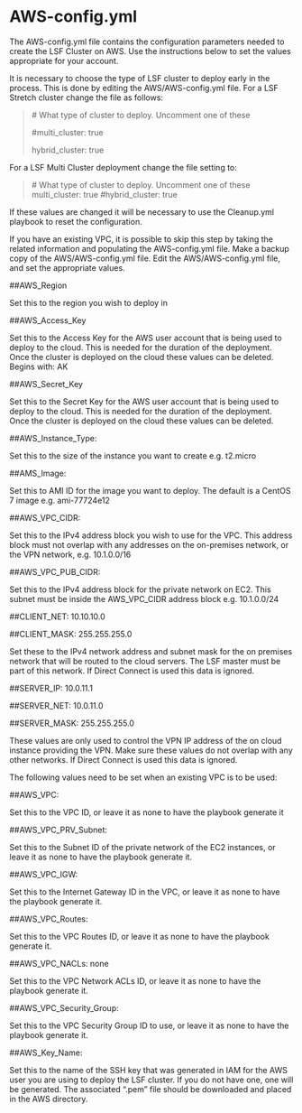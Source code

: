 # AWS-config.yml

The AWS-config.yml file contains the configuration parameters needed to create the LSF Cluster on AWS.  Use the instructions below to set the values appropriate for your account.

It is necessary to choose the type of LSF cluster to deploy early in the process.  This is done by editing the AWS/AWS-config.yml file.  For a LSF Stretch cluster change the file as follows:

> \# What type of cluster to deploy.  Uncomment one of these
>
> \#multi_cluster: true
>
> hybrid_cluster: true

For a LSF Multi Cluster deployment change the file setting to:

> \# What type of cluster to deploy.  Uncomment one of these
> multi_cluster: true
> \#hybrid_cluster: true

If these values are changed it will be necessary to use the Cleanup.yml playbook to reset the configuration.  

If you have an existing VPC, it is possible to skip this step by taking the related information and populating the AWS-config.yml file.
Make a backup copy of the AWS/AWS-config.yml file.  Edit the AWS/AWS-config.yml file, and set the appropriate values.

##AWS_Region   		

Set this to the region you wish to deploy in

##AWS_Access_Key 	

Set this to the Access Key for the AWS user account that is being used to deploy to the cloud.  This is needed for the duration of the deployment.  Once the cluster is deployed on the cloud these values can be deleted. Begins with: AK

##AWS_Secret_Key 	

Set this to the Secret Key for the AWS user account that is being used to deploy to the cloud.  This is needed for the duration of the deployment.  Once the cluster is deployed on the cloud these values can be deleted. 

##AWS_Instance_Type: 

Set this to the size of the instance you want to create e.g. t2.micro

##AMS_Image: 

Set this to AMI ID for the image you want to deploy.  The default is a CentOS 7 image e.g.  ami-77724e12

##AWS_VPC_CIDR: 

Set this to the IPv4 address block you wish to use for the VPC.  This address block must not overlap with any addresses on the on-premises network, or the VPN network, e.g.  10.1.0.0/16

##AWS_VPC_PUB_CIDR: 

Set this to the IPv4 address block for the private network on EC2.  This subnet must be inside the AWS_VPC_CIDR address block e.g. 10.1.0.0/24

##CLIENT_NET: 10.10.10.0

##CLIENT_MASK: 255.255.255.0

Set these to the IPv4 network address and subnet mask for the on premises network that will be routed to the cloud servers.  The LSF master must be part of this network.  If Direct Connect is used this data is ignored.

##SERVER_IP: 10.0.11.1

##SERVER_NET: 10.0.11.0

##SERVER_MASK: 255.255.255.0

These values are only used to control the VPN IP address of the on cloud instance providing the VPN.  Make sure these values do not overlap with any other networks.  If Direct Connect is used this data is ignored.

The following values need to be set when an existing VPC is to be used:

##AWS_VPC:

Set this to the VPC ID, or leave it as none to have the playbook generate it

##AWS_VPC_PRV_Subnet:

Set this to the Subnet ID of the private network of the EC2 instances, or leave it as none to have the playbook generate it. 

##AWS_VPC_IGW:

Set this to the Internet Gateway ID in the VPC, or leave it as none to have the playbook generate it. 

##AWS_VPC_Routes:

Set this to the VPC Routes ID, or leave it as none to have the playbook generate it.

##AWS_VPC_NACLs: none

Set this to the VPC Network ACLs ID, or leave it as none to have the playbook generate it.

##AWS_VPC_Security_Group:

Set this to the VPC Security Group ID to use, or leave it as none to have the playbook generate it.

##AWS_Key_Name:

Set this to the name of the SSH key that was generated in IAM for the AWS user you are using to deploy the LSF cluster.  If you do not have one, one will be generated.  The associated “.pem” file should be downloaded and placed in the AWS directory.

